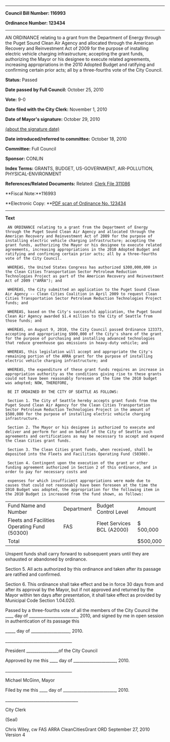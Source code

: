 

********

**Council Bill Number: 116993**
   
**Ordinance Number: 123434**
********

 AN ORDINANCE relating to a grant from the Department of Energy through the Puget Sound Clean Air Agency and allocated through the American Recovery and Reinvestment Act of 2009 for the purpose of installing electric vehicle charging infrastructure; accepting the grant funds, authorizing the Mayor or his designee to execute related agreements, increasing appropriations in the 2010 Adopted Budget and ratifying and confirming certain prior acts; all by a three-fourths vote of the City Council.

**Status:** Passed
   
**Date passed by Full Council:** October 25, 2010
   
**Vote:** 9-0
   
**Date filed with the City Clerk:** November 1, 2010
   
**Date of Mayor's signature:** October 29, 2010
   
[(about the signature date)](/~public/approvaldate.htm)
   
   
   
**Date introduced/referred to committee:** October 18, 2010
   
**Committee:** Full Council
   
**Sponsor:** CONLIN
   
   
**Index Terms:** GRANTS, BUDGET, US-GOVERNMENT, AIR-POLLUTION, PHYSICAL-ENVIRONMENT

**References/Related Documents:** Related: [Clerk File 311086](http://clerk.ci.seattle.wa.us/~scripts/nph-brs.exe?s1=&s2=&s3=311086&s4=&Sect4=AND&l=20&Sect2=THESON&Sect3=PLURON&Sect5=CFCF1&Sect6=HITOFF&d=CFCF&p=1&u=%2F~public%2Fcfcf1.htm&r=1&f=G)

**Fiscal Note:**116993

**Electronic Copy: **[PDF scan of Ordinance No. 123434](/~archives/Ordinances/Ord_123434.pdf)

********

**Text**
   
```
 AN ORDINANCE relating to a grant from the Department of Energy through the Puget Sound Clean Air Agency and allocated through the American Recovery and Reinvestment Act of 2009 for the purpose of installing electric vehicle charging infrastructure; accepting the grant funds, authorizing the Mayor or his designee to execute related agreements, increasing appropriations in the 2010 Adopted Budget and ratifying and confirming certain prior acts; all by a three-fourths vote of the City Council.

 WHEREAS, the United States Congress has authorized $300,000,000 in the Clean Cities Transportation Sector Petroleum Reduction Technologies Project as part of the American Recovery and Reinvestment Act of 2009 ("ARRA"); and

 WHEREAS, the City submitted an application to the Puget Sound Clean Air Agency -- Clean Cities Coalition in April 2009 to request Clean Cities Transportation Sector Petroleum Reduction Technologies Project funds; and

 WHEREAS, based on the City's successful application, the Puget Sound Clean Air Agency awarded $1.4 million to the City of Seattle from those funds; and

 WHEREAS, on August 9, 2010, the City Council passed Ordinance 123373, accepting and appropriating $900,000 of the City's share of the grant for the purpose of purchasing and installing advanced technologies that reduce greenhouse gas emissions in heavy-duty vehicle; and

 WHEREAS, this legislation will accept and appropriate the City's remaining portion of the ARRA grant for the purpose of installing electric vehicle charging infrastructure; and

 WHEREAS, the expenditure of these grant funds requires an increase in appropriation authority as the conditions giving rise to these grants could not have been reasonably foreseen at the time the 2010 budget was adopted; NOW, THEREFORE,

 BE IT ORDAINED BY THE CITY OF SEATTLE AS FOLLOWS:

 Section 1. The City of Seattle hereby accepts grant funds from the Puget Sound Clean Air Agency for the Clean Cities Transportation Sector Petroleum Reduction Technologies Project in the amount of $500,000 for the purpose of installing electric vehicle charging infrastructure.

 Section 2. The Mayor or his designee is authorized to execute and deliver and perform for and on behalf of the City of Seattle such agreements and certifications as may be necessary to accept and expend the Clean Cities grant funds.

 Section 3. The Clean Cities grant funds, when received, shall be deposited into the Fleets and Facilities Operating Fund (50300).

 Section 4. Contingent upon the execution of the grant or other funding agreement authorized in Section 2 of this ordinance, and in order to pay for necessary costs and

 expenses for which insufficient appropriations were made due to causes that could not reasonably have been foreseen at the time the 2010 Budget was adopted, the appropriation for the following item in the 2010 Budget is increased from the fund shown, as follows:

```
<table><tr><td>Fund Name and Number

</td><td>Department

</td><td>Budget Control Level

</td><td>Amount

</td></tr>

<tr><td>Fleets and Facilities Operating Fund (50300)

</td><td>FAS

</td><td>Fleet Services BCL (A2000)

</td><td>$ 500,000

</td></tr>

<tr><td>Total

</td><td></td><td></td><td>$500,000

</td></tr>

</table> Unspent funds shall carry forward to subsequent years until they are exhausted or abandoned by ordinance.

 Section 5. All acts authorized by this ordinance and taken after its passage are ratified and confirmed.

 Section 6. This ordinance shall take effect and be in force 30 days from and after its approval by the Mayor, but if not approved and returned by the Mayor within ten days after presentation, it shall take effect as provided by Municipal Code Section 1.04.020.

 Passed by a three-fourths vote of all the members of the City Council the \_\_\_\_ day of \_\_\_\_\_\_\_\_\_\_\_\_\_\_\_\_\_\_\_\_\_\_\_\_, 2010, and signed by me in open session in authentication of its passage this

 \_\_\_\_\_ day of \_\_\_\_\_\_\_\_\_\_\_\_\_\_\_\_\_\_\_, 2010.

 \_\_\_\_\_\_\_\_\_\_\_\_\_\_\_\_\_\_\_\_\_\_\_\_\_\_\_\_\_\_\_\_\_

 President \_\_\_\_\_\_\_\_\_\_\_\_\_\_\_\_of the City Council

 Approved by me this \_\_\_\_ day of \_\_\_\_\_\_\_\_\_\_\_\_\_\_\_\_\_\_\_\_\_, 2010.

 \_\_\_\_\_\_\_\_\_\_\_\_\_\_\_\_\_\_\_\_\_\_\_\_\_\_\_\_\_\_\_\_\_

 Michael McGinn, Mayor

 Filed by me this \_\_\_\_ day of \_\_\_\_\_\_\_\_\_\_\_\_\_\_\_\_\_\_\_\_\_\_\_\_\_\_, 2010.

 \_\_\_\_\_\_\_\_\_\_\_\_\_\_\_\_\_\_\_\_\_\_\_\_\_\_\_\_\_\_\_\_\_\_\_\_

 City Clerk

 (Seal)

 Chris Wiley, cw FAS ARRA CleanCitiesGrant ORD September 27, 2010 Version 4

